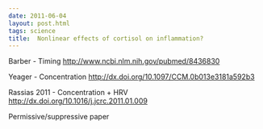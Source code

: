 ```yaml
---
date: 2011-06-04
layout: post.html
tags: science
title:  Nonlinear effects of cortisol on inflammation?
---
```


Barber - Timing http://www.ncbi.nlm.nih.gov/pubmed/8436830

Yeager - Concentration http://dx.doi.org/10.1097/CCM.0b013e3181a592b3

Rassias 2011 - Concentration + HRV http://dx.doi.org/10.1016/j.jcrc.2011.01.009

Permissive/suppressive paper

